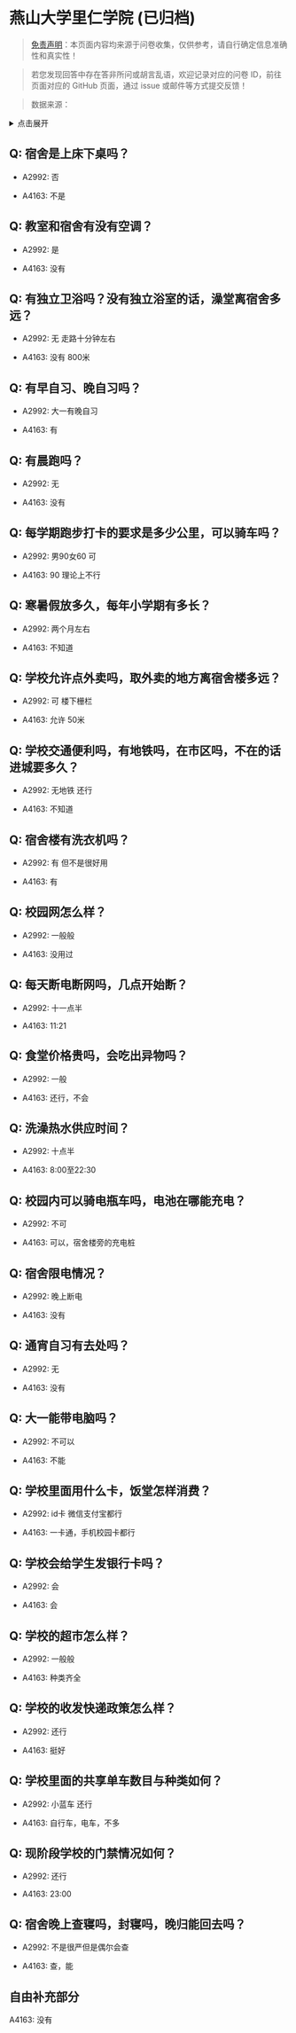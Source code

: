 # 燕山大学里仁学院 (已归档)

> [免责声明](https://colleges.chat/#_3)：本页面内容均来源于问卷收集，仅供参考，请自行确定信息准确性和真实性！

> 若您发现回答中存在答非所问或胡言乱语，欢迎记录对应的问卷 ID，前往页面对应的 GitHub 页面，通过 issue 或邮件等方式提交反馈！

> 数据来源：

<details><summary>点击展开</summary>
<ul>
<li>A2992: 匿名 (2021 年 06 月)</li>
<li>A4163: 2112269184@qq.com (2022 年 06 月)</li>
</ul>
</details>

## Q: 宿舍是上床下桌吗？

- A2992: 否

- A4163: 不是

## Q: 教室和宿舍有没有空调？

- A2992: 是

- A4163: 没有

## Q: 有独立卫浴吗？没有独立浴室的话，澡堂离宿舍多远？

- A2992: 无 走路十分钟左右

- A4163: 没有 800米

## Q: 有早自习、晚自习吗？

- A2992: 大一有晚自习

- A4163: 有

## Q: 有晨跑吗？

- A2992: 无

- A4163: 没有

## Q: 每学期跑步打卡的要求是多少公里，可以骑车吗？

- A2992: 男90女60  可

- A4163: 90 理论上不行

## Q: 寒暑假放多久，每年小学期有多长？

- A2992: 两个月左右

- A4163: 不知道

## Q: 学校允许点外卖吗，取外卖的地方离宿舍楼多远？

- A2992: 可 楼下栅栏

- A4163: 允许 50米

## Q: 学校交通便利吗，有地铁吗，在市区吗，不在的话进城要多久？

- A2992: 无地铁 还行

- A4163: 不知道

## Q: 宿舍楼有洗衣机吗？

- A2992: 有 但不是很好用

- A4163: 有

## Q: 校园网怎么样？

- A2992: 一般般

- A4163: 没用过

## Q: 每天断电断网吗，几点开始断？

- A2992: 十一点半

- A4163: 11:21

## Q: 食堂价格贵吗，会吃出异物吗？

- A2992: 一般

- A4163: 还行，不会

## Q: 洗澡热水供应时间？

- A2992: 十点半

- A4163: 8:00至22:30

## Q: 校园内可以骑电瓶车吗，电池在哪能充电？

- A2992: 不可

- A4163: 可以，宿舍楼旁的充电桩

## Q: 宿舍限电情况？

- A2992: 晚上断电

- A4163: 没有

## Q: 通宵自习有去处吗？

- A2992: 无

- A4163: 没有

## Q: 大一能带电脑吗？

- A2992: 不可以

- A4163: 不能

## Q: 学校里面用什么卡，饭堂怎样消费？

- A2992: id卡 微信支付宝都行

- A4163: 一卡通，手机校园卡都行

## Q: 学校会给学生发银行卡吗？

- A2992: 会

- A4163: 会

## Q: 学校的超市怎么样？

- A2992: 一般般

- A4163: 种类齐全

## Q: 学校的收发快递政策怎么样？

- A2992: 还行

- A4163: 挺好

## Q: 学校里面的共享单车数目与种类如何？

- A2992: 小蓝车 还行

- A4163: 自行车，电车，不多

## Q: 现阶段学校的门禁情况如何？

- A2992: 还行

- A4163: 23:00

## Q: 宿舍晚上查寝吗，封寝吗，晚归能回去吗？

- A2992: 不是很严但是偶尔会查

- A4163: 查，能

## 自由补充部分

A4163: 没有